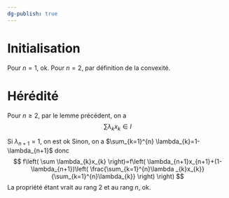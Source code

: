```yaml
---
dg-publish: true
---
```


# Initialisation

Pour $n=1$, ok.
Pour $n=2$, par définition de la convexité.

# Hérédité

Pour $n\geq 2$, par le lemme précédent, on a
$$
\sum\lambda_{k}x_{k}\in I
$$

Si $\lambda_{n+1}=1$, on est ok
Sinon, on a $\sum_{k=1}^{n} \lambda_{k}=1-\lambda_{n+1}$ donc
$$
f\left( \sum \lambda_{k}x_{k} \right)=f\left( \lambda_{n+1}x_{n+1}+(1-\lambda_{n+1})\left( \frac{\sum_{k=1}^{n}\lambda _{k}x_{k}}{\sum_{k=1}^{n}\lambda_{k}} \right) \right)
$$
La propriété étant vrait au rang $2$ et au rang $n$, ok.